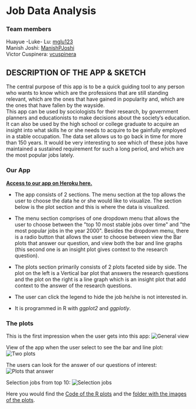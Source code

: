 # Job Data Analysis

### Team members
Huayue -Luke- Lu: [mglu123](https://github.com/mglu123)  
Manish Joshi: [ManishPJoshi](https://github.com/ManishPJoshi)  
Victor Cuspinera: [vcuspinera](https://github.com/vcuspinera)  


## DESCRIPTION OF THE APP & SKETCH


The central purpose of this app is to be a quick guiding tool to any person who wants to know which are the professions that are still standing relevant, which are the ones that have gained in popularity and, which are the ones that have fallen by the wayside.  
This app can be used by sociologists for their research, by government planners and educationists to make decisions about the society’s education. It can also be used by the high school or college graduate to acquire an insight into what skills he or she needs to acquire to be gainfully employed in a stable occupation. The data set allows us to go back in time for more than 150 years. It would be very interesting to see which of these jobs have maintained a sustained requirement for such a long period, and which are the most popular jobs lately.
  
  
### Our App

**[Access to our app on Heroku here.](https://dsci532-g208-milestone4-r.herokuapp.com)**

- The app consists of 2 sections. The menu section at the top allows the user to choose the data he or she would like to visualize. The section below is the plot section and this is where the data is visualized.

- The menu section comprises of one dropdown menu that allows the user to choose between the "top 10 most stable jobs over time" and "the most popular jobs in the year 2000". Besides the dropdown menu, there is a radio button that allows the user to choose between view the Bar plots that answer our question, and view both the bar and line graphs (this second one is an insight plot gives context to the research question).

- The plots section primarily consists of 2 plots faceted side by side. The plot on the left is a Vertical bar plot that answers the research questions and the plot on the right is a line graph which is an insight plot that add context to the answer of the research questions.

- The user can click the legend to hide the job he/she is not interested in.

- It is programmed in R with *ggplot2* and *ggplotly*.
  
  
### The plots

This is the first impression when the user gets into this app:
![General view](Img/final_plot_1.png "First impression")
  
View of the app when the user select to see the bar and line plot:
![Two plots](Img/final_plot_2.png "Two plots")
  
The users can look for the answer of our questions of interest:
![Plots that answer](Img/final_plot_3.png "Answers to our two questions of interest")
  
Selection jobs from top 10:
![Selection jobs](Img/final_plot_4.png "Select/deselect jobs")
  
    
Here you would find the [Code of the R plots](https://github.com/UBC-MDS/DSCI_532_group_208_DashR_Job/blob/master/Code/job_plots.ipynb) and the [folder with the images of the plots](https://github.com/UBC-MDS/DSCI_532_group_208_DashR_Job/tree/master/Img).
